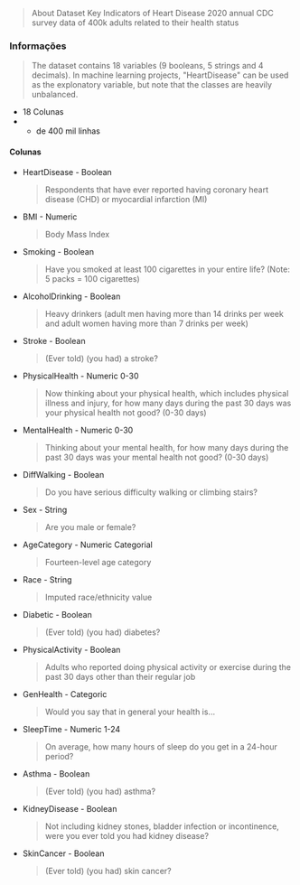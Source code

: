 > About Dataset
> Key Indicators of Heart Disease
> 2020 annual CDC survey data of 400k adults related to their health status
### Informações
> The dataset contains 18 variables (9 booleans, 5 strings and 4 decimals). In machine learning projects, "HeartDisease" can be used as the explonatory variable, but note that the classes are heavily unbalanced.

- 18 Colunas
- + de 400 mil linhas

#### Colunas
- HeartDisease - Boolean
  >Respondents that have ever reported having coronary heart disease (CHD) or myocardial infarction (MI)
- BMI - Numeric
  >Body Mass Index
- Smoking - Boolean
  >Have you smoked at least 100 cigarettes in your entire life? (Note: 5 packs = 100 cigarettes)
- AlcoholDrinking - Boolean
  >Heavy drinkers (adult men having more than 14 drinks per week and adult women having more than 7 drinks per week)
- Stroke - Boolean
  >(Ever told) (you had) a stroke?
- PhysicalHealth - Numeric 0-30
  >Now thinking about your physical health, which includes physical illness and injury, for how many days during the past 30 days was your physical health not good? (0-30 days)
- MentalHealth - Numeric 0-30
  >Thinking about your mental health, for how many days during the past 30 days was your mental health not good? (0-30 days)
- DiffWalking - Boolean
  >Do you have serious difficulty walking or climbing stairs?
- Sex - String
  >Are you male or female?
- AgeCategory - Numeric Categorial
  >Fourteen-level age category
- Race - String
  >Imputed race/ethnicity value
- Diabetic - Boolean
  >(Ever told) (you had) diabetes?
- PhysicalActivity - Boolean
  >Adults who reported doing physical activity or exercise during the past 30 days other than their regular job
- GenHealth - Categoric
  >Would you say that in general your health is...
- SleepTime - Numeric 1-24
  >On average, how many hours of sleep do you get in a 24-hour period?
- Asthma - Boolean
  >(Ever told) (you had) asthma?
- KidneyDisease - Boolean
  >Not including kidney stones, bladder infection or incontinence, were you ever told you had kidney disease?
- SkinCancer - Boolean
  >(Ever told) (you had) skin cancer?